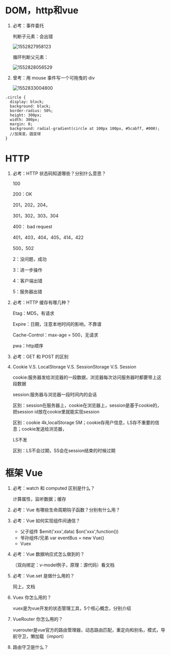 # DOM，http和vue

1. 必考：事件委托

   判断子元素：会出错

   ![1552827958123](C:\Users\QY\AppData\Roaming\Typora\typora-user-images\1552827958123.png)

   循环判断父元素：

   ![1552828056529](C:\Users\QY\AppData\Roaming\Typora\typora-user-images\1552828056529.png)

2. 曾考：用 mouse 事件写一个可拖曳的 div

   ![1552833004800](C:\Users\QY\AppData\Roaming\Typora\typora-user-images\1552833004800.png)

```
.circle {
  display: block;
  background: black;
  border-radius: 50%;
  height: 300px;
  width: 300px;
  margin: 0;
  background: radial-gradient(circle at 100px 100px, #5cabff, #000);
  //加渐变，圆变球
}
```

# HTTP

1. 必考：HTTP 状态码知道哪些？分别什么意思？

   100

   200：OK

   201，202，204，

   301，302，303，304

   400： bad request

   401，403，404，405，414，422

   500，502

   2：没问题，成功

   3：进一步操作

   4：客户端出错

   5：服务器出错

   

2. 必考：HTTP 缓存有哪几种？

   Etag：MD5，有请求

   Expire：日期，注意本地时间的影响，不靠谱

   Cache-Control：max-age = 500，无请求

   pwa：http顺序

   

3. 必考：GET 和 POST 的区别

   

4. Cookie V.S. LocalStorage V.S. SessionStorage V.S. Session

   cookie:服务器发给浏览器的一段数据，浏览器每次访问服务器时都要带上这段数据

   session:服务器与浏览器一段时间内的会话

   区别：session在服务器上，cookie在浏览器上，session是基于cookie的，把session id放在cookie里就能实现session

   区别：cookie 4k,localStorage 5M；cookie存用户信息，LS存不重要的信息；cookie发送给浏览器，

   LS不发

   区别：LS不会过期，SS会在session结束的时候过期

# 框架 Vue

1. 必考：watch 和 computed 区别是什么？

   计算属性，监听数据；缓存

2. 必考：Vue 有哪些生命周期钩子函数？分别有什么用？

3. 必考：Vue 如何实现组件间通信？

   - 父子组件    $emit('xxx',data) $on('xxx',function())
   - 爷孙组件/兄弟 var  eventBus  = new Vue()
   - Vuex

4. 必考：Vue 数据响应式怎么做到的？

   （双向绑定：v-model例子，原理：源代码）看文档

5. 必考：Vue.set 是做什么用的？

   同上，文档

6. Vuex 你怎么用的？

   vuex是为vue开发的状态管理工具，5个核心概念，分别介绍

7. VueRouter 你怎么用的？

   vuerouter是vue官方的路由管理器，动态路由匹配，重定向和别名，模式，导航守卫，懒加载（import）

8. 路由守卫是什么？

   

   

   
